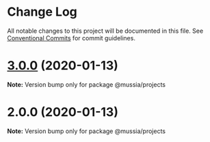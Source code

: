 # Change Log

All notable changes to this project will be documented in this file.
See [Conventional Commits](https://conventionalcommits.org) for commit guidelines.

# [3.0.0](https://github.com/yurikrupnik/mussia3/compare/@mussia/projects@2.0.0...@mussia/projects@3.0.0) (2020-01-13)

**Note:** Version bump only for package @mussia/projects





# 2.0.0 (2020-01-13)

**Note:** Version bump only for package @mussia/projects
